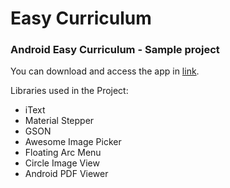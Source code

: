 # Easy Curriculum

### Android Easy Curriculum - Sample project

You can download and access the app in [link](https://play.google.com/store/apps/details?id=com.wgpapps.curriculosimples).

Libraries used in the Project:
- iText
- Material Stepper
- GSON
- Awesome Image Picker
- Floating Arc Menu
- Circle Image View
- Android PDF Viewer

